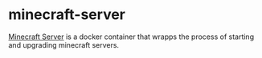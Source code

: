 # minecraft-server

[Minecraft Server](https://github.com/qumine/minecraft-server) is a docker container that wrapps the process of starting and upgrading minecraft servers.